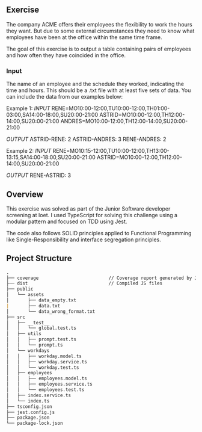 ## Exercise
The company ACME offers their employees the flexibility to work the hours they want. But due to some external circumstances they need to know what employees have been at the office within the same time frame.

The goal of this exercise is to output a table containing pairs of employees and how often they have coincided in the office.

### Input
The name of an employee and the schedule they worked, indicating the time and hours. This should be a .txt file with at least five sets of data. You can include the data from our examples below:

Example 1:
_INPUT_
RENE=MO10:00-12:00,TU10:00-12:00,TH01:00-03:00,SA14:00-18:00,SU20:00-21:00
ASTRID=MO10:00-12:00,TH12:00-14:00,SU20:00-21:00 ANDRES=MO10:00-12:00,TH12:00-14:00,SU20:00-21:00

_OUTPUT_
ASTRID-RENE: 2 
ASTRID-ANDRES: 3 
RENE-ANDRES: 2

Example 2:
_INPUT_
RENE=MO10:15-12:00,TU10:00-12:00,TH13:00-13:15,SA14:00-18:00,SU20:00-21:00 
ASTRID=MO10:00-12:00,TH12:00-14:00,SU20:00-21:00

_OUTPUT_
RENE-ASTRID: 3

## Overview
This exercise was solved as part of the Junior Software developer screening at Ioet. I used TypeScript for solving this challenge using a modular pattern and focused on TDD using Jest. 

The code also follows SOLID principles applied to Functional Programming like Single-Responsibility and interface segregation principles.

## Project Structure
```markdown
.
├── coverage                          // Coverage report generated by Jest                    
├── dist                              // Compiled JS files
├── public           
│   └── assets
│       ├── data_empty.txt
|       ├── data.txt
│       └── data_wrong_format.txt
├── src
│   ├── __test__
│   │   └── global.test.ts
│   ├── utils
│   │   ├── prompt.test.ts
│   │   └── prompt.ts
│   └── workdays
│   │   ├── workday.model.ts
│   │   ├── workday.service.ts
│   │   └── workday.test.ts
│   ├── employees
│   │   ├── employees.model.ts
│   │   ├── employees.service.ts
│   │   └── employees.test.ts
│   ├── index.service.ts
│   └── index.ts
├── tsconfig.json
├── jest.config.js
├── package.json
└── package-lock.json
```
